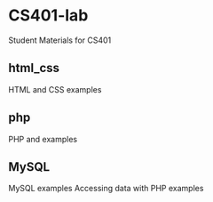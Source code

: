 # CS401-lab
Student Materials for CS401

## html_css
HTML and CSS examples

## php
PHP and examples

## MySQL
MySQL examples
Accessing data with PHP examples

